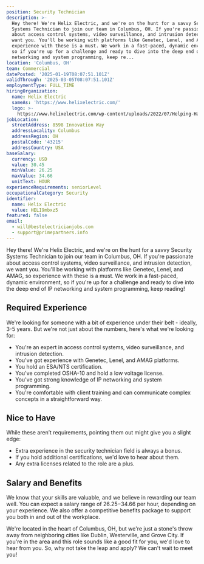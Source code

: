 ```yaml
---
position: Security Technician
description: >-
  Hey there! We're Helix Electric, and we're on the hunt for a savvy Security
  Systems Technician to join our team in Columbus, OH. If you're passionate
  about access control systems, video surveillance, and intrusion detection, we
  want you. You'll be working with platforms like Genetec, Lenel, and AMAG, so
  experience with these is a must. We work in a fast-paced, dynamic environment,
  so if you're up for a challenge and ready to dive into the deep end of IP
  networking and system programming, keep re...
location: 'Columbus, OH'
team: Commercial
datePosted: '2025-01-19T08:07:51.101Z'
validThrough: '2025-03-05T08:07:51.101Z'
employmentType: FULL_TIME
hiringOrganization:
  name: Helix Electric
  sameAs: 'https://www.helixelectric.com/'
  logo: >-
    https://www.helixelectric.com/wp-content/uploads/2022/07/Helping-Hands-Logo_Blue-e1656694113799.jpg
jobLocation:
  streetAddress: 8598 Innovation Way
  addressLocality: Columbus
  addressRegion: OH
  postalCode: '43215'
  addressCountry: USA
baseSalary:
  currency: USD
  value: 30.45
  minValue: 26.25
  maxValue: 34.66
  unitText: HOUR
experienceRequirements: seniorLevel
occupationalCategory: Security
identifier:
  name: Helix Electric
  value: HELI9mbxz5
featured: false
email:
  - will@bestelectricianjobs.com
  - support@primepartners.info
---
```




Hey there! We're Helix Electric, and we're on the hunt for a savvy Security Systems Technician to join our team in Columbus, OH. If you're passionate about access control systems, video surveillance, and intrusion detection, we want you. You'll be working with platforms like Genetec, Lenel, and AMAG, so experience with these is a must. We work in a fast-paced, dynamic environment, so if you're up for a challenge and ready to dive into the deep end of IP networking and system programming, keep reading!

## Required Experience

We're looking for someone with a bit of experience under their belt - ideally, 3-5 years. But we're not just about the numbers, here's what we're looking for:

- You're an expert in access control systems, video surveillance, and intrusion detection.
- You've got experience with Genetec, Lenel, and AMAG platforms.
- You hold an ESA/NTS certification.
- You've completed OSHA-10 and hold a low voltage license.
- You've got strong knowledge of IP networking and system programming.
- You're comfortable with client training and can communicate complex concepts in a straightforward way.

## Nice to Have

While these aren’t requirements, pointing them out might give you a slight edge:

- Extra experience in the security technician field is always a bonus.
- If you hold additional certifications, we'd love to hear about them.
- Any extra licenses related to the role are a plus.

## Salary and Benefits

We know that your skills are valuable, and we believe in rewarding our team well. You can expect a salary range of $26.25-$34.66 per hour, depending on your experience. We also offer a competitive benefits package to support you both in and out of the workplace.

We're located in the heart of Columbus, OH, but we're just a stone's throw away from neighboring cities like Dublin, Westerville, and Grove City. If you're in the area and this role sounds like a good fit for you, we'd love to hear from you. So, why not take the leap and apply? We can't wait to meet you!
